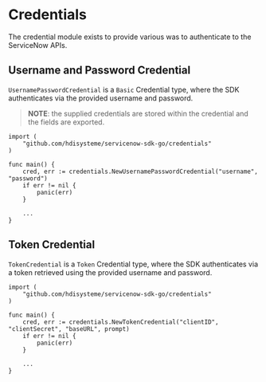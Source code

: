 # Credentials

The credential module exists to provide various was to authenticate to the ServiceNow APIs.

## Username and Password Credential

`UsernamePasswordCredential` is a `Basic` Credential type, where the SDK authenticates via the provided username and password.

> **NOTE**: the supplied credentials are stored within the credential and the fields are exported.

```golang
import (
    "github.com/hdisysteme/servicenow-sdk-go/credentials"
)

func main() {
    cred, err := credentials.NewUsernamePasswordCredential("username", "password")
    if err != nil {
        panic(err)
    }

    ...
}
```

## Token Credential

`TokenCredential` is a `Token` Credential type, where the SDK authenticates via a token retrieved using the provided username and password.

```golang
import (
    "github.com/hdisysteme/servicenow-sdk-go/credentials"
)

func main() {
    cred, err := credentials.NewTokenCredential("clientID", "clientSecret", "baseURL", prompt)
    if err != nil {
        panic(err)
    }

    ...
}
```

